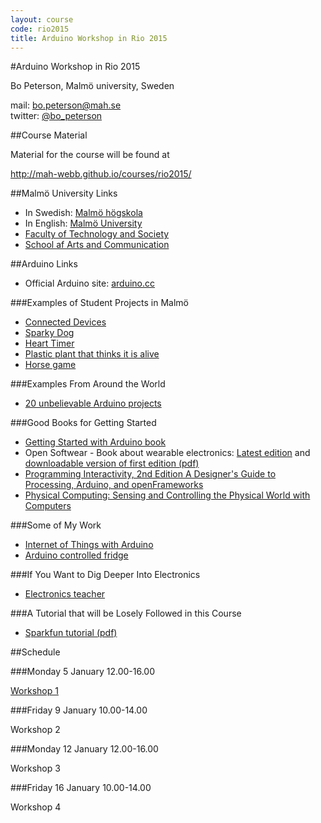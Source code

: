 ```yaml
---
layout: course
code: rio2015
title: Arduino Workshop in Rio 2015
---
```


#Arduino Workshop in Rio 2015	

Bo Peterson, Malmö university, Sweden

mail: bo.peterson@mah.se  
twitter: [@bo_peterson](http://twitter.com/bo_peterson)

##Course Material

Material for the course will be found at

<http://mah-webb.github.io/courses/rio2015/>

##Malmö University Links

- In Swedish: [Malmö högskola](http://www.mah.se)
- In English: [Malmö University](http://www.mah.se/english/)
- [Faculty of Technology and Society](http://mah.se/english/faculties/Faculty-of-Technology-and-Society/)
- [School af Arts and Communication](http://mah.se/english/faculties/Faculty-of-Culture-and-Society/DepartmentsSchools/School-of-Arts-and-Communication/)

##Arduino Links

- Official Arduino site: [arduino.cc](http://arduino.cc)

###Examples of Student Projects in Malmö

- [Connected Devices](http://youtu.be/aTepxKScRH4)
- [Sparky Dog](http://www.youtube.com/watch?v=TfDWcs0PLN4)
- [Heart Timer](http://www.youtube.com/watch?v=Euuh1dZOj98)
- [Plastic plant that thinks it is alive](http://www.youtube.com/watch?v=MEOrjURNyUU)
- [Horse game](http://www.youtube.com/watch?v=dFiF4VauBMQ)

###Examples From Around the World

- [20 unbelievable Arduino projects](http://www.instructables.com/id/20-Unbelievable-Arduino-Projects/)

###Good Books for Getting Started

- [Getting Started with Arduino book](http://www.makershed.com/products/getting-started-with-arduino-2nd-edition)
- Open Softwear - Book about wearable electronics: [Latest edition](http://softwear.cc) and [downloadable version of first edition (pdf)](http://softwear.cc/book/files/Open_Softwear-beta090712.pdf)
- [Programming Interactivity, 2nd Edition A Designer's Guide to Processing, Arduino, and openFrameworks](http://shop.oreilly.com/product/0636920021735.do)
- [Physical Computing: Sensing and Controlling the Physical World with Computers](http://www.amazon.com/Physical-Computing-Sensing-Controlling-Computers/dp/159200346X)

###Some of My Work

- [Internet of Things with Arduino](http://asynkronix.se/internet-of-things-with-arduino-yun-and-yaler/)
- [Arduino controlled fridge](http://asynkronix.se/my-arduino-controlled-fridge/)

###If You Want to Dig Deeper Into Electronics

- [Electronics teacher](http://www.electronicsteacher.com/tutorial/)


###A Tutorial that will be Losely Followed in this Course

- [Sparkfun tutorial (pdf)](https://www.sparkfun.com/tutorial/AIK/ARDX-EG-SPAR-WEB.pdf)

##Schedule

###Monday 5 January 12.00-16.00

[Workshop 1](ws1.html)

###Friday 9 January 10.00-14.00

Workshop 2

###Monday 12 January 12.00-16.00

Workshop 3

###Friday 16 January 10.00-14.00

Workshop 4

